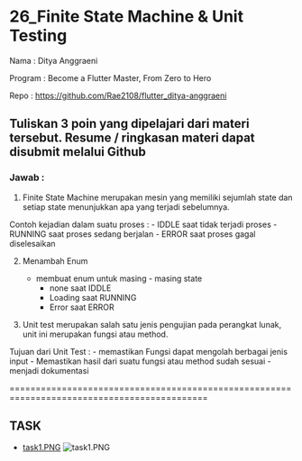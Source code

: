 # 26_Finite State Machine & Unit Testing

Nama : Ditya Anggraeni

Program : Become a Flutter Master, From Zero to Hero

Repo : https://github.com/Rae2108/flutter_ditya-anggraeni

## Tuliskan 3 poin yang dipelajari dari materi tersebut. Resume / ringkasan materi dapat disubmit melalui Github

### Jawab : 

1. Finite State Machine merupakan mesin yang memiliki sejumlah state dan setiap state menunjukkan apa yang terjadi sebelumnya.

Contoh kejadian dalam suatu proses :
    - IDDLE saat tidak terjadi proses
    - RUNNING saat proses sedang berjalan
    - ERROR saat proses gagal diselesaikan

2. Menambah Enum 
    - membuat enum untuk masing - masing state
        - none saat IDDLE
        - Loading saat RUNNING
        - Error saat ERROR

3. Unit test merupakan salah satu jenis pengujian pada perangkat lunak, unit ini merupakan fungsi atau method.

Tujuan dari Unit Test :
    - memastikan Fungsi dapat mengolah berbagai jenis input
    - Memastikan hasil dari suatu fungsi atau method sudah sesuai
    - menjadi dokumentasi

============================================================================================

## TASK

- [task1.PNG](./Screenshots/task1.PNG)
![task1.PNG](./Screenshots/task1.PNG)